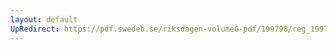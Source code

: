 ```yaml
---
layout: default
UpRedirect: https://pdf.swedeb.se/riksdagen-volumeG-pdf/199798/reg_199798/reg_199798_0463.pdf
---
```

